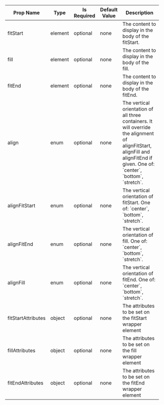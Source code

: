 <table><thead><tr><th>Prop Name</th><th>Type</th><th>Is Required</th><th>Default Value</th><th>Description</th></tr></thead><tbody><tr><td>fitStart</td><td>element</td><td>optional</td><td>none</td><td>The content to display in the body of the fitStart.</td></tr><tr><td>fill</td><td>element</td><td>optional</td><td>none</td><td>The content to display in the body of the fill.</td></tr><tr><td>fitEnd</td><td>element</td><td>optional</td><td>none</td><td>The content to display in the body of the fitEnd.</td></tr><tr><td>align</td><td>enum</td><td>optional</td><td>none</td><td>The vertical orientation of all three containers. It will override the alignment of alignFitStart, alignFill and alignFitEnd if given. One of: `center`, `bottom`, `stretch`.</td></tr><tr><td>alignFitStart</td><td>enum</td><td>optional</td><td>none</td><td>The vertical orientation of fitStart. One of: `center`, `bottom`, `stretch`.</td></tr><tr><td>alignFitEnd</td><td>enum</td><td>optional</td><td>none</td><td>The vertical orientation of fill. One of: `center`, `bottom`, `stretch`.</td></tr><tr><td>alignFill</td><td>enum</td><td>optional</td><td>none</td><td>The vertical orientation of fitEnd. One of: `center`, `bottom`, `stretch`.</td></tr><tr><td>fitStartAttributes</td><td>object</td><td>optional</td><td>none</td><td>The attributes to be set on the fitStart wrapper element</td></tr><tr><td>fillAttributes</td><td>object</td><td>optional</td><td>none</td><td>The attributes to be set on the fill wrapper element</td></tr><tr><td>fitEndAttributes</td><td>object</td><td>optional</td><td>none</td><td>The attributes to be set on the fitEnd wrapper element</td></tr></tbody><table>